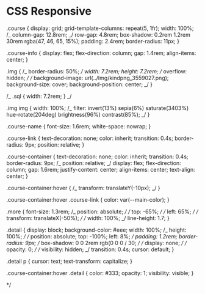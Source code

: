 # CSS Responsive

.course {
display: grid;
grid-template-columns: repeat(5, 1fr);
width: 100%;
/_ column-gap: 12.8rem; _/
row-gap: 4.8rem;
box-shadow: 0.2rem 1.2rem 30rem rgba(47, 46, 65, 15%);
padding: 2.4rem;
border-radius: 11px;
}

.course-info {
display: flex;
flex-direction: column;
gap: 1.4rem;
align-items: center;
}

.img {
/_ border-radius: 50%; _/
width: 7.2rem;
height: 7.2rem;
/_ overflow: hidden; _/
/_ background-image: url(../Img/kindpng_3559027.png);
background-size: cover;
background-position: center; _/
}

/_ .sql {
width: 7.2rem;
} _/

.img img {
width: 100%;
/_ filter: invert(13%) sepia(6%) saturate(3403%) hue-rotate(204deg)
brightness(96%) contrast(85%); _/
}

.course-name {
font-size: 1.6rem;
white-space: nowrap;
}

.course-link {
text-decoration: none;
color: inherit;
transition: 0.4s;
border-radius: 9px;
position: relative;
}

.course-container {
text-decoration: none;
color: inherit;
transition: 0.4s;
border-radius: 9px;
/_ position: relative; _/
display: flex;
flex-direction: column;
gap: 1.6rem;
justify-content: center;
align-items: center;
text-align: center;
}

.course-container:hover {
/_ transform: translateY(-10px); _/
}

.course-container:hover .course-link {
color: var(--main-color);
}

.more {
font-size: 1.3rem;
/_ position: absolute; _/
/_ top: -65%; _/
/_ left: 65%; _/
/_ transform: translateX(-50%); _/
/_ width: 100%; _/
line-height: 1.7;
}

.detail {
display: block;
background-color: #eee;
width: 100%;
/_ height: 100%; _/
/_ position: absolute;
top: -100%;
left: 8%; _/
padding: 1.2rem;
border-radius: 9px;
/_ box-shadow: 0 0 2rem rgb(0 0 0 / 30; _/
/_ display: none; _/
/_ opacity: 0; _/
/_ visibility: hidden; _/
transition: 0.4s;
cursor: default;
}

.detail p {
cursor: text;
text-transform: capitalize;
}

.course-container:hover .detail {
color: #333;
opacity: 1;
visibility: visible;
}

\*/
